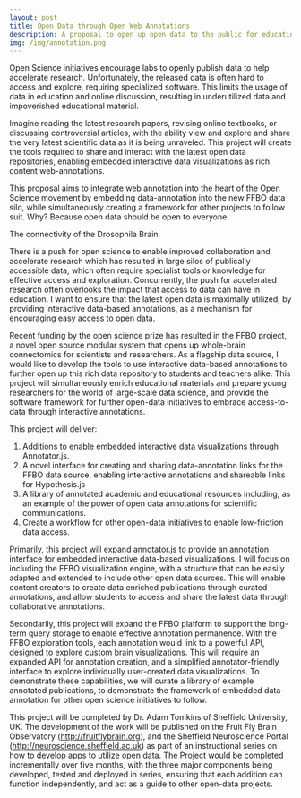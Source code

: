 ```yaml
---
layout: post
title: Open Data through Open Web Annotations
description: A proposal to open up open data to the public for education, sharing, and discussion.
img: /img/annotation.png
---
```


Open Science initiatives encourage labs to openly publish data to help accelerate research. Unfortunately, the released data is often hard to access and explore, requiring specialized software.  This limits the usage of data in education and online discussion, resulting in underutilized data and impoverished educational material. 

Imagine reading the latest research papers, revising online textbooks, or discussing controversial articles, with the ability view and explore and share the very latest scientific data as it is being unraveled.  This project will create the tools required to share and interact with the latest open data repositories, enabling embedded interactive data visualizations as rich content web-annotations.

This proposal aims to integrate web annotation into the heart of the Open Science movement by embedding data-annotation into the new FFBO data silo, while simultaneously creating a framework for other projects to follow suit. Why? Because open data should be open to everyone.

</div>
<div class="img_row">
	<img class="col three" src="{{ site.baseurl }}/img/brain.png" alt="" title="Drosophila Brain"/>
</div>
<div class="col three caption">
    The connectivity of the Drosophila Brain.
</div>

There is a push for open science to enable improved collaboration and accelerate research which has resulted in large silos of publically accessible data, which often require specialist tools or knowledge for effective access and exploration. Concurrently, the push for accelerated research often overlooks the impact that access to data can have in education. I want to ensure that the latest open data is maximally utilized, by providing interactive data-based annotations, as a mechanism for encouraging easy access to open data.

Recent funding by the open science prize has resulted in the FFBO project, a novel open source modular system that opens up whole-brain connectomics for scientists and researchers. As a flagship data source, I would like to develop the tools to use interactive data-based annotations to further open up this rich data repository to students and teachers alike. This project will simultaneously enrich educational materials and prepare young researchers for the world of large-scale data science, and provide the software framework for further open-data initiatives to embrace access-to-data through interactive annotations.

This project will deliver:

1. Additions to enable embedded interactive data visualizations through Annotator.js.
2. A novel interface for creating and sharing data-annotation links for the FFBO data source, enabling interactive annotations and shareable links for Hypothesis.js
3. A library of annotated academic and educational resources including, as an example of the power of open data annotations for scientific communications.
4. Create a workflow for other open-data initiatives to enable low-friction data access.

Primarily, this project will expand annotator.js to provide an annotation interface for embedded interactive data-based visualizations. I will focus on including the FFBO visualization engine, with a structure that can be easily adapted and extended to include other open data sources. This will enable content creators to create data enriched publications through curated annotations, and allow students to access and share the latest data through collaborative annotations.

Secondarily, this project will expand the FFBO platform to support the long-term query storage to enable effective annotation permanence. With the FFBO exploration tools, each annotation would link to a powerful API, designed to explore custom brain visualizations.  This will require an expanded API for annotation creation, and  a simplified annotator-friendly interface to explore individually user-created data visualizations.  To demonstrate these capabilities, we will curate a library of example annotated publications, to demonstrate the framework of embedded data-annotation for other open science initiatives to follow.

This project will be completed by Dr. Adam Tomkins of Sheffield University, UK. The development of the work will be published on the Fruit Fly Brain Observatory (http://fruitflybrain.org), and the Sheffield Neuroscience Portal (http://neuroscience.sheffield.ac.uk) as part of an instructional series on how to develop apps to utilize open data. The Project would be completed incrementally over five months, with the three major components being developed, tested and deployed in series, ensuring that each addition can function independently, and act as a guide to other open-data projects.


